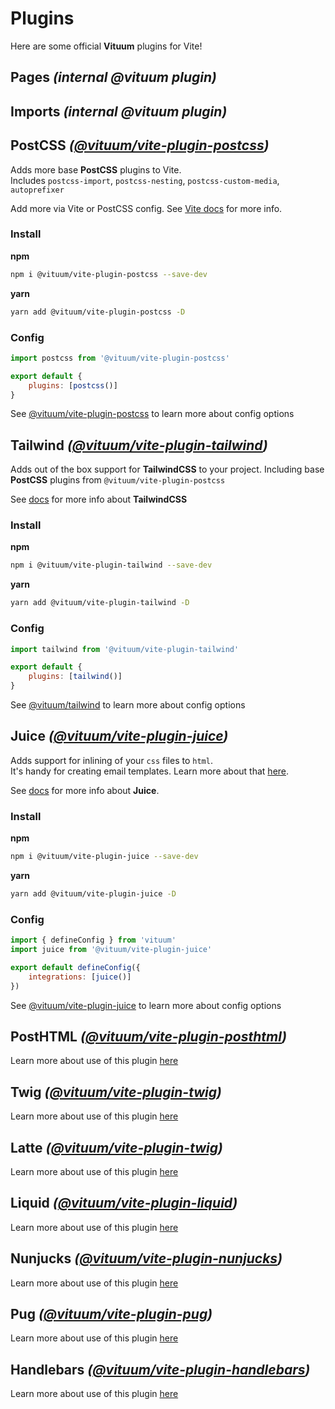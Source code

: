 # Plugins
Here are some official **Vituum** plugins for Vite!

## Pages _(internal @vituum plugin)_

## Imports _(internal @vituum plugin)_

## PostCSS _([@vituum/vite-plugin-postcss](https://www.npmjs.com/package/@vituum/vite-plugin-postcss))_

Adds more base **PostCSS** plugins to Vite.<br>
Includes `postcss-import`, `postcss-nesting`, `postcss-custom-media`, `autoprefixer`

Add more via Vite or PostCSS config. See [Vite docs](https://vitejs.dev/guide/features.html#postcss) for more info.

### Install
**npm**
```bash
npm i @vituum/vite-plugin-postcss --save-dev
```
**yarn**
```bash
yarn add @vituum/vite-plugin-postcss -D
```

### Config
```javascript
import postcss from '@vituum/vite-plugin-postcss'

export default {
    plugins: [postcss()]
}
```

See [@vituum/vite-plugin-postcss](/config/plugins-options#vituum-postcss) to learn more about config options

## Tailwind _([@vituum/vite-plugin-tailwind](https://www.npmjs.com/package/@vituum/vite-plugin-tailwind))_

Adds out of the box support for **TailwindCSS** to your project. Including base **PostCSS** plugins from `@vituum/vite-plugin-postcss`

See [docs](https://tailwindcss.com/docs) for more info about **TailwindCSS**

### Install
**npm**
```bash
npm i @vituum/vite-plugin-tailwind --save-dev
```
**yarn**
```bash
yarn add @vituum/vite-plugin-tailwind -D
```

### Config
```javascript
import tailwind from '@vituum/vite-plugin-tailwind'

export default {
    plugins: [tailwind()]
}
```

See [@vituum/tailwind](/config/integrations-options#vituum-tailwind) to learn more about config options

## Juice _([@vituum/vite-plugin-juice](https://www.npmjs.com/package/@vituum/vite-plugin-juice))_

Adds support for inlining of your `css` files to `html`.<br>
It's handy for creating email templates. Learn more about that [here](/guide/features#%E2%9C%89%EF%B8%8F-emails).

See [docs](https://github.com/Automattic/juice) for more info about **Juice**.

### Install
**npm**
```bash
npm i @vituum/vite-plugin-juice --save-dev
```
**yarn**
```bash
yarn add @vituum/vite-plugin-juice -D
```

### Config
```javascript
import { defineConfig } from 'vituum'
import juice from '@vituum/vite-plugin-juice'

export default defineConfig({
    integrations: [juice()]
})
```

See [@vituum/vite-plugin-juice](/config/integrations-options#vituum-juice) to learn more about config options

## PostHTML _([@vituum/vite-plugin-posthtml](https://www.npmjs.com/package/@vituum/vite-plugin-posthtml))_
Learn more about use of this plugin [here](/guide/template-engines#posthtml-vituum-vite-plugin-posthtml)

## Twig _([@vituum/vite-plugin-twig](https://www.npmjs.com/package/@vituum/vite-plugin-twig))_
Learn more about use of this plugin [here](/guide/template-engines#twig-vituum-vite-plugin-twig)

## Latte _([@vituum/vite-plugin-twig](https://www.npmjs.com/package/@vituum/vite-plugin-latte))_
Learn more about use of this plugin [here](/guide/template-engines#latte-vituum-vite-plugin-latte)

## Liquid _([@vituum/vite-plugin-liquid](https://www.npmjs.com/package/@vituum/vite-plugin-liquid))_
Learn more about use of this plugin [here](/guide/template-engines#liquid-vituum-vite-plugin-liquid)

## Nunjucks _([@vituum/vite-plugin-nunjucks](https://www.npmjs.com/package/@vituum/vite-plugin-nunjucks))_
Learn more about use of this plugin [here](/guide/template-engines#nunjucks-vituum-vite-plugin-nunjucks)

## Pug _([@vituum/vite-plugin-pug](https://www.npmjs.com/package/@vituum/vite-plugin-pug))_
Learn more about use of this plugin [here](/guide/template-engines#nunjucks-vituum-vite-plugin-pug)

## Handlebars _([@vituum/vite-plugin-handlebars](https://www.npmjs.com/package/@vituum/vite-plugin-handlebars))_
Learn more about use of this plugin [here](/guide/template-engines#nunjucks-vituum-vite-plugin-handlebars)
